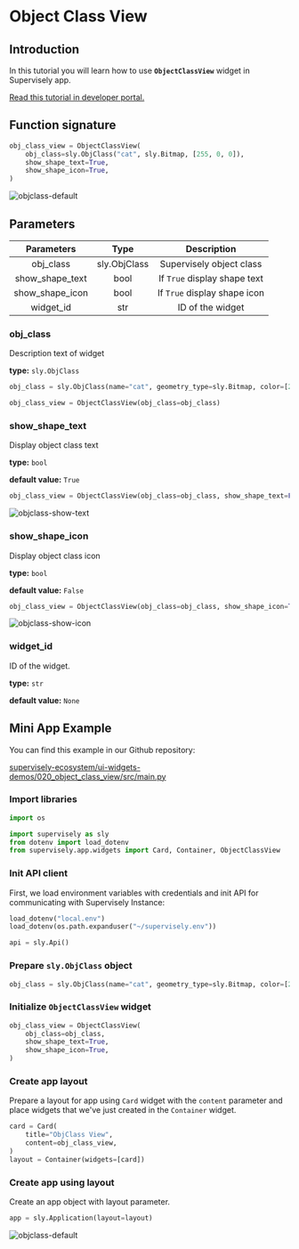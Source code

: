 # Object Class View

## Introduction

In this tutorial you will learn how to use **`ObjectClassView`** widget in Supervisely app.

[Read this tutorial in developer portal.](https://developer.supervise.ly/app-development/apps-with-gui/object-class-view)

## Function signature

```python
obj_class_view = ObjectClassView(
    obj_class=sly.ObjClass("cat", sly.Bitmap, [255, 0, 0]),
    show_shape_text=True,
    show_shape_icon=True,
)
```

![objclass-default](https://user-images.githubusercontent.com/79905215/218079475-c5c5c032-8420-4850-b3fc-19dfc19c266a.png)

## Parameters

|   Parameters    |     Type     |         Description          |
| :-------------: | :----------: | :--------------------------: |
|    obj_class    | sly.ObjClass |   Supervisely object class   |
| show_shape_text |     bool     | If `True` display shape text |
| show_shape_icon |     bool     | If `True` display shape icon |
|    widget_id    |     str      |       ID of the widget       |

### obj_class

Description text of widget

**type:** `sly.ObjClass`

```python
obj_class = sly.ObjClass(name="cat", geometry_type=sly.Bitmap, color=[255, 0, 0])

obj_class_view = ObjectClassView(obj_class=obj_class)
```

### show_shape_text

Display object class text

**type:** `bool`

**default value:** `True`

```python
obj_class_view = ObjectClassView(obj_class=obj_class, show_shape_text=False)
```

![objclass-show-text](https://user-images.githubusercontent.com/79905215/218081019-0d0d2ebe-69a8-4e7d-b1ce-e647b005dd7b.png)

### show_shape_icon

Display object class icon

**type:** `bool`

**default value:** `False`

```python
obj_class_view = ObjectClassView(obj_class=obj_class, show_shape_icon=True)
```

![objclass-show-icon](https://user-images.githubusercontent.com/79905215/218080581-9344eb4a-3696-4c75-b9ff-8f1ec96722b7.png)

### widget_id

ID of the widget.

**type:** `str`

**default value:** `None`


## Mini App Example

You can find this example in our Github repository:

[supervisely-ecosystem/ui-widgets-demos/020_object_class_view/src/main.py](https://github.com/supervisely-ecosystem/ui-widgets-demos/blob/master/020_object_class_view/src/main.py)

### Import libraries

```python
import os

import supervisely as sly
from dotenv import load_dotenv
from supervisely.app.widgets import Card, Container, ObjectClassView
```

### Init API client

First, we load environment variables with credentials and init API for communicating with Supervisely Instance:

```python
load_dotenv("local.env")
load_dotenv(os.path.expanduser("~/supervisely.env"))

api = sly.Api()
```

### Prepare `sly.ObjClass` object

```python
obj_class = sly.ObjClass(name="cat", geometry_type=sly.Bitmap, color=[255, 0, 0])
```

### Initialize `ObjectClassView` widget

```python
obj_class_view = ObjectClassView(
    obj_class=obj_class,
    show_shape_text=True,
    show_shape_icon=True,
)
```

### Create app layout

Prepare a layout for app using `Card` widget with the `content` parameter and place widgets that we've just created in the `Container` widget.

```python
card = Card(
    title="ObjClass View",
    content=obj_class_view,
)
layout = Container(widgets=[card])
```

### Create app using layout

Create an app object with layout parameter.

```python
app = sly.Application(layout=layout)
```

![objclass-default](https://user-images.githubusercontent.com/79905215/218079475-c5c5c032-8420-4850-b3fc-19dfc19c266a.png)
